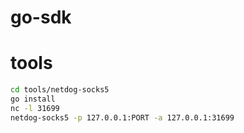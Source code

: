 # go-sdk

# tools

```bash
cd tools/netdog-socks5
go install
nc -l 31699
netdog-socks5 -p 127.0.0.1:PORT -a 127.0.0.1:31699
```
